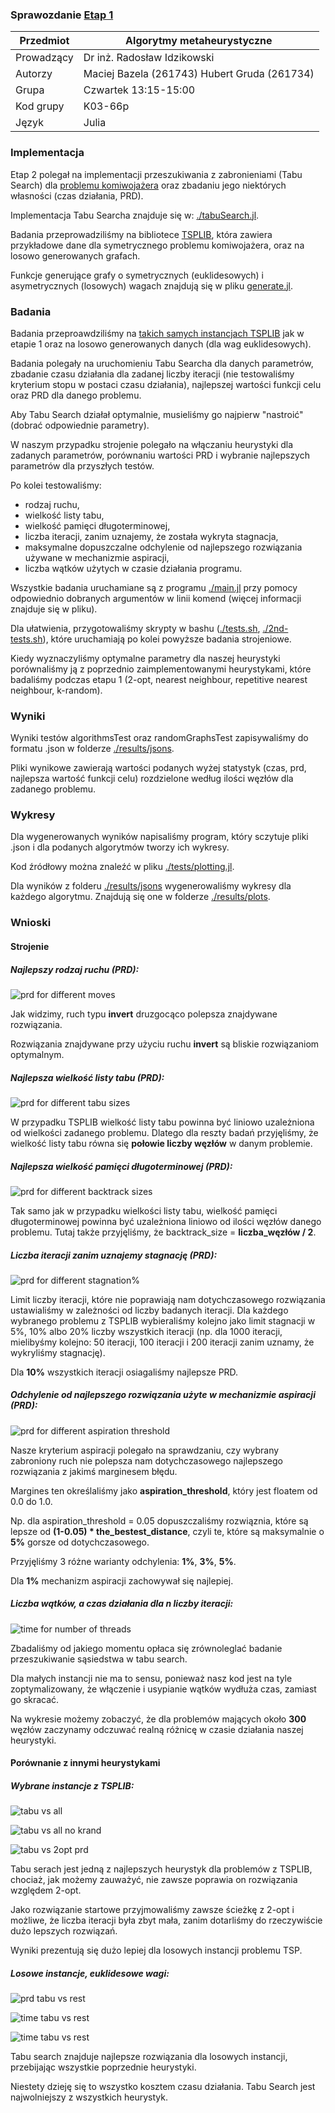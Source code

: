 ### Sprawozdanie [Etap 1](http://radoslaw.idzikowski.staff.iiar.pwr.wroc.pl/instruction/meta2.pdf)

| Przedmiot  | Algorytmy metaheurystyczne                   |
| ---------- | -------------------------------------------- |
| Prowadzący | Dr inż. Radosław Idzikowski                  |
| Autorzy    | Maciej Bazela (261743) Hubert Gruda (261734) |
| Grupa      | Czwartek 13:15-15:00                         |
| Kod grupy  | K03-66p                                      |
| Język      | Julia                                        |

### Implementacja

Etap 2 polegał na implementacji przeszukiwania z zabronieniami (Tabu Search) dla [problemu komiwojażera](https://en.wikipedia.org/wiki/Travelling_salesman_problem) oraz zbadaniu jego niektórych własności (czas działania, PRD).

Implementacja Tabu Searcha znajduje się w: [./tabuSearch.jl](./tabuSearch.jl).

Badania przeprowadziliśmy na bibliotece [TSPLIB](http://comopt.ifi.uni-heidelberg.de/software/TSPLIB95/), która zawiera przykładowe dane dla symetrycznego problemu komiwojażera, oraz na losowo generowanych grafach.

Funkcje generujące grafy o symetrycznych (euklidesowych) i asymetrycznych (losowych) wagach znajdują się w pliku [generate.jl](../1/generate.jl).

### Badania

Badania przeproawdziliśmy na [takich samych instancjach TSPLIB](./testing.jl#:~:text=hardcodedData) jak w etapie 1 oraz na losowo generowanych danych (dla wag euklidesowych).

Badania polegały na uruchomieniu Tabu Searcha dla danych parametrów, zbadanie czasu działania dla zadanej liczby iteracji (nie testowaliśmy kryterium stopu w postaci czasu działania), najlepszej wartości funkcji celu oraz PRD dla danego problemu.

Aby Tabu Search działał optymalnie, musieliśmy go najpierw "nastroić" (dobrać odpowiednie parametry).

W naszym przypadku strojenie polegało na włączaniu heurystyki dla zadanych parametrów, porównaniu wartości PRD i wybranie najlepszych parametrów dla przyszłych testów.

Po kolei testowaliśmy:

- rodzaj ruchu,
- wielkość listy tabu,
- wielkość pamięci długoterminowej,
- liczba iteracji, zanim uznajemy, że została wykryta stagnacja,
- maksymalne dopuszczalne odchylenie od najlepszego rozwiązania używane w mechanizmie aspiracji,
- liczba wątków użytych w czasie działania programu.

Wszystkie badania uruchamiane są z programu [./main.jl](./main.jl) przy pomocy odpowiednio dobranych argumentów w linii komend (więcej informacji znajduje się w pliku).

Dla ułatwienia, przygotowaliśmy skrypty w bashu ([./tests.sh](./tests.sh), [./2nd-tests.sh](./2nd-tests.sh)), które uruchamiają po kolei powyższe badania strojeniowe.

Kiedy wyznaczyliśmy optymalne parametry dla naszej heurystyki porównaliśmy ją z poprzednio zaimplementowanymi heurystykami, które badaliśmy podczas etapu 1 (2-opt, nearest neighbour, repetitive nearest neighbour, k-random).

### Wyniki

Wyniki testów algorithmsTest oraz randomGraphsTest zapisywaliśmy do formatu .json w folderze [./results/jsons](./results/jsons/).

Pliki wynikowe zawierają wartości podanych wyżej statystyk (czas, prd, najlepsza wartość funkcji celu) rozdzielone według ilości węzłów dla zadanego problemu.

### Wykresy

Dla wygenerowanych wyników napisaliśmy program, który sczytuje pliki .json i dla podanych algorytmów tworzy ich wykresy.

Kod źródłowy można znaleźć w pliku [./tests/plotting.jl](./tests/plotting.jl).

Dla wyników z folderu [./results/jsons](./results/jsons/) wygenerowaliśmy wykresy dla każdego algorytmu. Znajdują się one w folderze [./results/plots](./results/plots/).

### Wnioski

#### Strojenie

##### Najlepszy rodzaj ruchu (PRD):

![prd for different moves](./results/plots/set-1/tabuSearch-mvInsert_tabuSearch-mvInvert_tabuSearch-mvSwap/tabuSearch-mvInsert_tabuSearch-mvInvert_tabuSearch-mvSwap-k1-prd-avgs.png)

Jak widzimy, ruch typu **invert** druzgocąco polepsza znajdywane rozwiązania.

Rozwiązania znajdywane przy użyciu ruchu **invert** są bliskie rozwiązaniom optymalnym.

##### Najlepsza wielkość listy tabu (PRD):

![prd for different tabu sizes](./results/plots/set-1/tabuSearch-tsdiv2_tabuSearch-ts7_tabuSearch-tsdiv3/tabuSearch-tsdiv2_tabuSearch-ts7_tabuSearch-tsdiv3-k1-prd-avgs.png)

W przypadku TSPLIB wielkość listy tabu powinna być liniowo uzależniona od wielkości zadanego problemu. Dlatego dla reszty badań przyjęliśmy, że wielkość listy tabu równa się **połowie liczby węzłów** w danym problemie.

##### Najlepsza wielkość pamięci długoterminowej (PRD):

![prd for different backtrack sizes](./results/plots/set-1/tabuSearch-bs15_tabuSearch-bsdiv2_tabuSearch-bsdiv3/tabuSearch-bs15_tabuSearch-bsdiv2_tabuSearch-bsdiv3-k1-prd-avgs.png)

Tak samo jak w przypadku wielkości listy tabu, wielkość pamięci długoterminowej powinna być uzależniona liniowo od ilości węzłów danego problemu. Tutaj także przyjęliśmy, że backtrack_size = **liczba_węzłów / 2**.

##### Liczba iteracji zanim uznajemy stagnację (PRD):

![prd for different stagnation%](./results/plots/set-1/tabuSearch-sl200_tabuSearch-sl100_tabuSearch-sl50/tabuSearch-sl200_tabuSearch-sl100_tabuSearch-sl50-k1-prd-avgs.png)

Limit liczby iteracji, które nie poprawiają nam dotychczasowego rozwiązania ustawialiśmy w zależności od liczby badanych iteracji. Dla każdego wybranego problemu z TSPLIB wybieraliśmy kolejno jako limit stagnacji w 5%, 10% albo 20% liczby wszystkich iteracji (np. dla 1000 iteracji, mielibyśmy kolejno: 50 iteracji, 100 iteracji i 200 iteracji zanim uznamy, że wykryliśmy stagnację).

Dla **10%** wszystkich iteracji osiagaliśmy najlepsze PRD.

##### Odchylenie od najlepszego rozwiązania użyte w mechanizmie aspiracji (PRD):

![prd for different aspiration threshold](./results/plots/set-1/tabuSearch-at0.05_tabuSearch-at0.01_tabuSearch-at0.03/tabuSearch-at0.05_tabuSearch-at0.01_tabuSearch-at0.03-k1-prd-avgs.png)

Nasze kryterium aspiracji polegało na sprawdzaniu, czy wybrany zabroniony ruch nie polepsza nam dotychczasowego najlepszego rozwiązania z jakimś marginesem błędu.

Margines ten określaliśmy jako **aspiration_threshold**, który jest floatem od 0.0 do 1.0.

Np. dla aspiration_threshold = 0.05 dopuszczaliśmy rozwiąznia, które są lepsze od **(1-0.05) \* the_bestest_distance**, czyli te, które są maksymalnie o **5%** gorsze od dotychczasowego.

Przyjęliśmy 3 różne warianty odchylenia: **1%**, **3%**, **5%**.

Dla **1%** mechanizm aspiracji zachowywał się najlepiej.

##### Liczba wątków, a czas działania dla n liczby iteracji:

![time for number of threads](./results/plots/set-1/tabuSearch-t2_tabuSearch-t10_tabuSearch-t4_tabuSearch-t8_tabuSearch-t1/tabuSearch-t2_tabuSearch-t10_tabuSearch-t4_tabuSearch-t8_tabuSearch-t1-k1-time-avgs.png)

Zbadaliśmy od jakiego momentu opłaca się zrównoleglać badanie przeszukiwanie sąsiedstwa w tabu search.

Dla małych instancji nie ma to sensu, ponieważ nasz kod jest na tyle zoptymalizowany, że włączenie i usypianie wątków wydłuża czas, zamiast go skracać.

Na wykresie możemy zobaczyć, że dla problemów mających około **300** węzłów zaczynamy odczuwać realną różnicę w czasie działania naszej heurystyki.

#### Porównanie z innymi heurystykami

##### Wybrane instancje z TSPLIB:

![tabu vs all](./results/plots/set-1/krandom_twoopt_repetitiveNearestNeighbour_tabuSearch_nearestNeighbour/krandom_twoopt_repetitiveNearestNeighbour_tabuSearch_nearestNeighbour-k10-best-path-avgs.png)

![tabu vs all no krand](./results/plots/set-1/nokrand_twoopt_repetitiveNearestNeighbour_tabuSearch_nearestNeighbour/twoopt_repetitiveNearestNeighbour_tabuSearch_nearestNeighbour-k10-best-path-avgs.png)

![tabu vs 2opt prd](./results/plots/set-1/tabu_twoopt_tabuSearch/twoopt_tabuSearch-k10-prd-avgs.png)

Tabu serach jest jedną z najlepszych heurystyk dla problemów z TSPLIB, chociaż, jak możemy zauważyć, nie zawsze poprawia on rozwiązania względem 2-opt.

Jako rozwiązanie startowe przyjmowaliśmy zawsze ścieżkę z 2-opt i możliwe, że liczba iteracji była zbyt mała, zanim dotarliśmy do rzeczywiście dużo lepszych rozwiązań.

Wyniki prezentują się dużo lepiej dla losowych instancji problemu TSP.

##### Losowe instancje, euklidesowe wagi:

![prd tabu vs rest](./results/plots/set-2/twoopt_repetitiveNearestNeighbour_tabuSearch_nearestNeighbour/twoopt_repetitiveNearestNeighbour_tabuSearch_nearestNeighbour-k1-prd-avgs.png)

![time tabu vs rest](./results/plots/set-2/twoopt_repetitiveNearestNeighbour_tabuSearch_nearestNeighbour/twoopt_repetitiveNearestNeighbour_tabuSearch_nearestNeighbour-k1-time-avgs.png)

![time tabu vs rest](./results/plots/set-2/twoopt_repetitiveNearestNeighbour_tabuSearch_nearestNeighbour/twoopt_repetitiveNearestNeighbour_tabuSearch_nearestNeighbour-k1-best-path-avgs.png)

Tabu search znajduje najlepsze rozwiązania dla losowych instancji, przebijając wszystkie poprzednie heurystyki.

Niestety dzieję się to wszystko kosztem czasu działania. Tabu Search jest najwolniejszy z wszystkich heurystyk.

